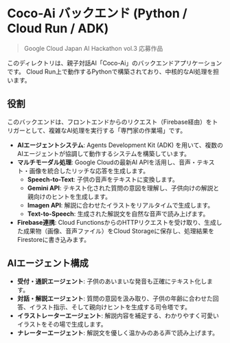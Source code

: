 # Coco-Ai バックエンド (Python / Cloud Run / ADK)

> Google Cloud Japan AI Hackathon vol.3 応募作品

このディレクトリは、親子対話AI「Coco-Ai」のバックエンドアプリケーションです。
Cloud Run上で動作するPythonで構築されており、中核的なAI処理を担います。

## 役割

このバックエンドは、フロントエンドからのリクエスト（Firebase経由）をトリガーとして、複雑なAI処理を実行する「専門家の作業場」です。

-   **AIエージェントシステム**: Agents Development Kit (ADK) を用いて、複数のAIエージェントが協調して動作するシステムを構築しています。
-   **マルチモーダル処理**: Google Cloudの最新AI APIを活用し、音声・テキスト・画像を統合したリッチな応答を生成します。
    -   **Speech-to-Text**: 子供の音声をテキストに変換します。
    -   **Gemini API**: テキスト化された質問の意図を理解し、子供向けの解説と親向けのヒントを生成します。
    -   **Imagen API**: 解説に合わせたイラストをリアルタイムで生成します。
    -   **Text-to-Speech**: 生成された解説文を自然な音声で読み上げます。
-   **Firebase連携**: Cloud FunctionsからのHTTPリクエストを受け取り、生成した成果物（画像、音声ファイル）をCloud Storageに保存し、処理結果をFirestoreに書き込みます。

## AIエージェント構成

-   **受付・通訳エージェント**: 子供のあいまいな発音も正確にテキスト化します。
-   **対話・解説エージェント**: 質問の意図を汲み取り、子供の年齢に合わせた回答、イラスト指示、そして親向けヒントを生成する司令塔です。
-   **イラストレーターエージェント**: 解説内容を補足する、わかりやすく可愛いイラストをその場で生成します。
-   **ナレーターエージェント**: 解説文を優しく温かみのある声で読み上げます。